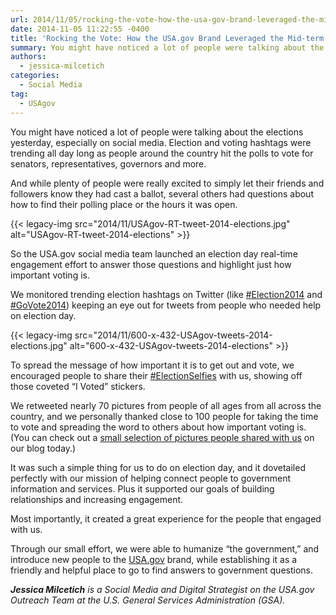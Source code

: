 ```yaml
---
url: 2014/11/05/rocking-the-vote-how-the-usa-gov-brand-leveraged-the-mid-term-elections.md
date: 2014-11-05 11:22:55 -0400
title: 'Rocking the Vote: How the USA.gov Brand Leveraged the Mid-term Elections'
summary: You might have noticed a lot of people were talking about the elections yesterday, especially on social media. Election and voting hashtags were trending all day long as people around the country hit the polls to vote for senators, representatives, governors and more. And while plenty of people were really excited to simply let their
authors:
  - jessica-milcetich
categories:
  - Social Media
tag:
  - USAgov
---
```


You might have noticed a lot of people were talking about the elections yesterday, especially on social media. Election and voting hashtags were trending all day long as people around the country hit the polls to vote for senators, representatives, governors and more.

And while plenty of people were really excited to simply let their friends and followers know they had cast a ballot, several others had questions about how to find their polling place or the hours it was open.

{{< legacy-img src="2014/11/USAgov-RT-tweet-2014-elections.jpg" alt="USAgov-RT-tweet-2014-elections" >}}

So the USA.gov social media team launched an election day real-time engagement effort to answer those questions and highlight just how important voting is.

We monitored trending election hashtags on Twitter (like [#Election2014](https://twitter.com/hashtag/election2014) and [#GoVote2014](https://twitter.com/hashtag/GoVote2014)) keeping an eye out for tweets from people who needed help on election day.

{{< legacy-img src="2014/11/600-x-432-USAgov-tweets-2014-elections.jpg" alt="600-x-432-USAgov-tweets-2014-elections" >}}

To spread the message of how important it is to get out and vote, we encouraged people to share their [#ElectionSelfies](https://twitter.com/hashtag/electionselfies) with us, showing off those coveted “I Voted” stickers.

We retweeted nearly 70 pictures from people of all ages from all across the country, and we personally thanked close to 100 people for taking the time to vote and spreading the word to others about how important voting is. (You can check out a [small selection of pictures people shared with us](http://blog.usa.gov/post/101840945177/image-description-thanks-to-everyone-who-got-out) on our blog today.)

It was such a simple thing for us to do on election day, and it dovetailed perfectly with our mission of helping connect people to government information and services. Plus it supported our goals of building relationships and increasing engagement.

Most importantly, it created a great experience for the people that engaged with us.

Through our small effort, we were able to humanize “the government,” and introduce new people to the [USA.gov](http://www.usa.gov/) brand, while establishing it as a friendly and helpful place to go to find answers to government questions.

_**Jessica Milcetich** is a Social Media and Digital Strategist on the USA.gov Outreach Team at the U.S. General Services Administration (GSA)._